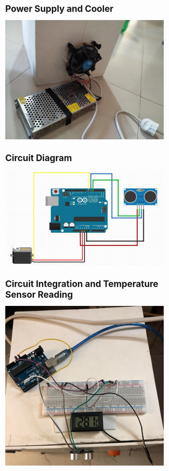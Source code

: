 <h1>Power Supply and Cooler</h1>
<p align="left"> <img src="https://github.com/AkibMuhammad/Projects/blob/main/Assembling%20a%20Portable%20Freezer%20using%20Arduino%20Uno%20R3/3.jpg"/> </p>

<h1>Circuit Diagram</h1>
<p align="left"> <img src="https://github.com/AkibMuhammad/Projects/blob/main/Assembling%20a%20Portable%20Freezer%20using%20Arduino%20Uno%20R3/Portable%20freezer%20circuit%20diagram.jpg"/> </p>

<h1>Circuit Integration and Temperature Sensor Reading</h1>
<p align="left"> <img src="https://github.com/AkibMuhammad/Projects/blob/main/Assembling%20a%20Portable%20Freezer%20using%20Arduino%20Uno%20R3/dt.jpg"/> </p>
